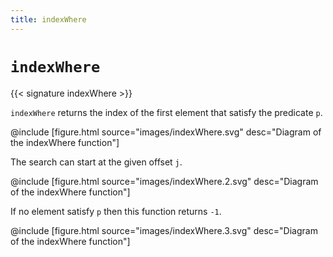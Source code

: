 ```yaml
---
title: indexWhere
---
```


# `indexWhere`

{{< signature indexWhere >}}

`indexWhere` returns the index of the first element that satisfy the predicate `p`.

@include [figure.html source="images/indexWhere.svg" desc="Diagram of the indexWhere function"]

The search can start at the given offset `j`.

@include [figure.html source="images/indexWhere.2.svg" desc="Diagram of the indexWhere function"]

If no element satisfy `p` then this function returns `-1`.

@include [figure.html source="images/indexWhere.3.svg" desc="Diagram of the indexWhere function"]
